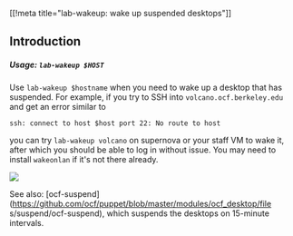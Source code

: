 [[!meta title="lab-wakeup: wake up suspended desktops"]]

## Introduction

##### Usage: `lab-wakeup $HOST`

Use `lab-wakeup $hostname` when you need to wake up a desktop that has
suspended. For example, if you try to SSH into `volcano.ocf.berkeley.edu`
and get an error similar to

    ssh: connect to host $host port 22: No route to host

you can try `lab-wakeup volcano` on supernova or your staff VM to wake it,
after which you should be able to log in without issue. You may need to
install `wakeonlan` if it's not there already.

![](https://i.fluffy.cc/rLBlrNjrlnRN5tP9WjXjH8mkTss09fNH.png)

See also:
[ocf-suspend](https://github.com/ocf/puppet/blob/master/modules/ocf_desktop/file
s/suspend/ocf-suspend), which suspends the desktops on 15-minute intervals.
